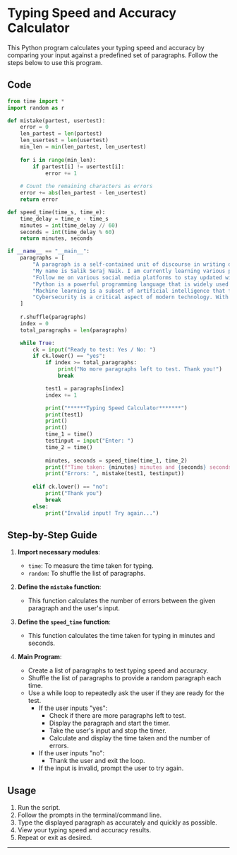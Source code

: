 # Typing Speed and Accuracy Calculator

This Python program calculates your typing speed and accuracy by comparing your input against a predefined set of paragraphs. Follow the steps below to use this program.

## Code

```python
from time import *
import random as r

def mistake(partest, usertest):
    error = 0
    len_partest = len(partest)
    len_usertest = len(usertest)
    min_len = min(len_partest, len_usertest)
    
    for i in range(min_len):
        if partest[i] != usertest[i]:
            error += 1
            
    # Count the remaining characters as errors
    error += abs(len_partest - len_usertest)
    return error

def speed_time(time_s, time_e):
    time_delay = time_e - time_s
    minutes = int(time_delay // 60)
    seconds = int(time_delay % 60)
    return minutes, seconds

if __name__ == "__main__":
    paragraphs = [
        "A paragraph is a self-contained unit of discourse in writing dealing with a particular point or idea. A paragraph consists of one or more sentences. Though not required by the syntax of any language, paragraphs are usually an expected part of formal writing, used to organize longer prose.",
        "My name is Salik Seraj Naik. I am currently learning various programming languages and working on improving my technical skills. I have a passion for cybersecurity and data science, and I am looking forward to contributing to these fields.",
        "Follow me on various social media platforms to stay updated with my latest projects and achievements. I am actively engaged in sharing knowledge and collaborating with others in the tech community.",
        "Python is a powerful programming language that is widely used in various domains such as web development, data science, artificial intelligence, and more. Its simplicity and readability make it a popular choice for beginners and experts alike.",
        "Machine learning is a subset of artificial intelligence that focuses on building systems that learn from data. These systems improve their performance over time without being explicitly programmed. Applications of machine learning can be found in numerous fields, including healthcare, finance, and marketing.",
        "Cybersecurity is a critical aspect of modern technology. With the increasing reliance on digital systems, protecting sensitive information from cyber threats has become more important than ever. Understanding the principles of cybersecurity and implementing best practices can help safeguard data and ensure the integrity of systems."
    ]
    
    r.shuffle(paragraphs)
    index = 0
    total_paragraphs = len(paragraphs)

    while True:
        ck = input("Ready to test: Yes / No: ")
        if ck.lower() == "yes":
            if index >= total_paragraphs:
                print("No more paragraphs left to test. Thank you!")
                break

            test1 = paragraphs[index]
            index += 1

            print("******Typing Speed Calculator*******")
            print(test1)
            print()
            print()
            time_1 = time()
            testinput = input("Enter: ")
            time_2 = time()
    
            minutes, seconds = speed_time(time_1, time_2)
            print(f"Time taken: {minutes} minutes and {seconds} seconds")
            print("Errors: ", mistake(test1, testinput))
    
        elif ck.lower() == "no":
            print("Thank you")
            break
        else:
            print("Invalid input! Try again...")
```

## Step-by-Step Guide

1. **Import necessary modules**:
   - `time`: To measure the time taken for typing.
   - `random`: To shuffle the list of paragraphs.

2. **Define the `mistake` function**:
   - This function calculates the number of errors between the given paragraph and the user's input.

3. **Define the `speed_time` function**:
   - This function calculates the time taken for typing in minutes and seconds.

4. **Main Program**:
   - Create a list of paragraphs to test typing speed and accuracy.
   - Shuffle the list of paragraphs to provide a random paragraph each time.
   - Use a while loop to repeatedly ask the user if they are ready for the test.
     - If the user inputs "yes":
       - Check if there are more paragraphs left to test.
       - Display the paragraph and start the timer.
       - Take the user's input and stop the timer.
       - Calculate and display the time taken and the number of errors.
     - If the user inputs "no":
       - Thank the user and exit the loop.
     - If the input is invalid, prompt the user to try again.

## Usage

1. Run the script.
2. Follow the prompts in the terminal/command line.
3. Type the displayed paragraph as accurately and quickly as possible.
4. View your typing speed and accuracy results.
5. Repeat or exit as desired.
---
